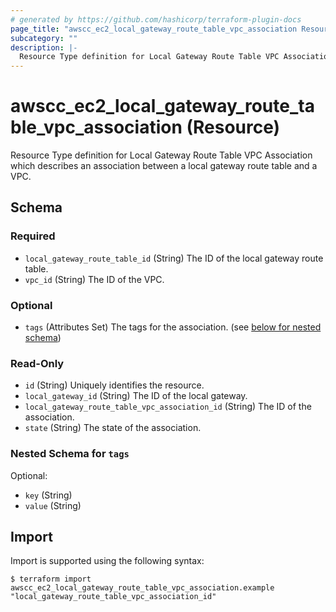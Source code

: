 ```yaml
---
# generated by https://github.com/hashicorp/terraform-plugin-docs
page_title: "awscc_ec2_local_gateway_route_table_vpc_association Resource - terraform-provider-awscc"
subcategory: ""
description: |-
  Resource Type definition for Local Gateway Route Table VPC Association which describes an association between a local gateway route table and a VPC.
---
```


# awscc_ec2_local_gateway_route_table_vpc_association (Resource)

Resource Type definition for Local Gateway Route Table VPC Association which describes an association between a local gateway route table and a VPC.



<!-- schema generated by tfplugindocs -->
## Schema

### Required

- `local_gateway_route_table_id` (String) The ID of the local gateway route table.
- `vpc_id` (String) The ID of the VPC.

### Optional

- `tags` (Attributes Set) The tags for the association. (see [below for nested schema](#nestedatt--tags))

### Read-Only

- `id` (String) Uniquely identifies the resource.
- `local_gateway_id` (String) The ID of the local gateway.
- `local_gateway_route_table_vpc_association_id` (String) The ID of the association.
- `state` (String) The state of the association.

<a id="nestedatt--tags"></a>
### Nested Schema for `tags`

Optional:

- `key` (String)
- `value` (String)

## Import

Import is supported using the following syntax:

```shell
$ terraform import awscc_ec2_local_gateway_route_table_vpc_association.example "local_gateway_route_table_vpc_association_id"
```

